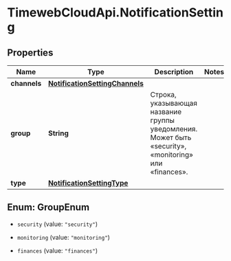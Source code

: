 # TimewebCloudApi.NotificationSetting

## Properties

Name | Type | Description | Notes
------------ | ------------- | ------------- | -------------
**channels** | [**NotificationSettingChannels**](NotificationSettingChannels.md) |  | 
**group** | **String** | Строка, указывающая название группы уведомления. Может быть «security», «monitoring» или «finances». | 
**type** | [**NotificationSettingType**](NotificationSettingType.md) |  | 



## Enum: GroupEnum


* `security` (value: `"security"`)

* `monitoring` (value: `"monitoring"`)

* `finances` (value: `"finances"`)




